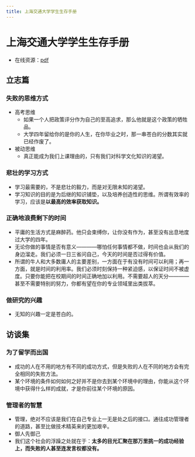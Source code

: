 ```yaml
---
title: 上海交通大学学生生存手册
---
```


# 上海交通大学学生生存手册

- 在线资源：[pdf](http://www.houxiaodi.com/assets/misc/manual.pdf)

## 立志篇

### 失败的思维方式

- 高考思维
  - 如果一个人把政策评分作为自己的至高追求，那么他就是这个政策的牺牲品。
  - 大学四年留给你的是你的人生，在你毕业之时，那一串苍白的分数其实就已经作废了。
- 被动思维
  - 真正能成为我们上课理由的，只有我们对科学文化知识的渴望。

### 悲壮的学习方式

- 学习最需要的，不是悲壮的毅力，而是对无限未知的渴望。
- 学习知识的目的是为后继的知识铺垫，以及培养创造性的思维。所谓有效率的学习，应该是**以最高的效率获取知识。**

### 正确地浪费剩下的时间

- 平庸的生活方式是麻醉药。他只会束缚你，让你没有作为，甚至没有出息地度过大学的四年。
- 无论你做的事情是否有意义————哪怕任何事情都不做，时间也会从我们的身边溜走。我们必须一日三省问自己，今天的时间是否过得有价值。
- 所谓的牛人和大多数庸人的主要差别，一方面在于有没有时间可以利用；再一方面，就是时间的利用率。我们必须时刻保持一种紧迫感，以保证时间不被虚度。只要你能把在校期间的时间正确地加以利用。不需要超人的天分————甚至不需要特别的努力，你都有望在你的专业领域里出类拔萃。

### 做研究的兴趣

- 无知的兴趣一定是苍白的。

## 访谈集

### 为了留学而出国

- 成功的人在不用的地方有不同的成功方式，但是失败的人在不同的地方会有完全相同的失败方法。
- 某个环境的条件如何如何之好并不是你去到某个环境中的理由，你能从这个环境中获得什么样的成就，才是你前往某个环境的原因。

### 管理者的智慧

- 管理，绝对不应该是我们在自己专业上一无是处之后的接口。通往成功管理者的道路，甚至比做技术精英来的更加艰辛。
- 御人先御己
- 我们这个社会的浮躁之处就在于：<b>太多的目光汇聚在那万里挑一的成功经验上，而失败的人甚至连发言权都没有。</b>

